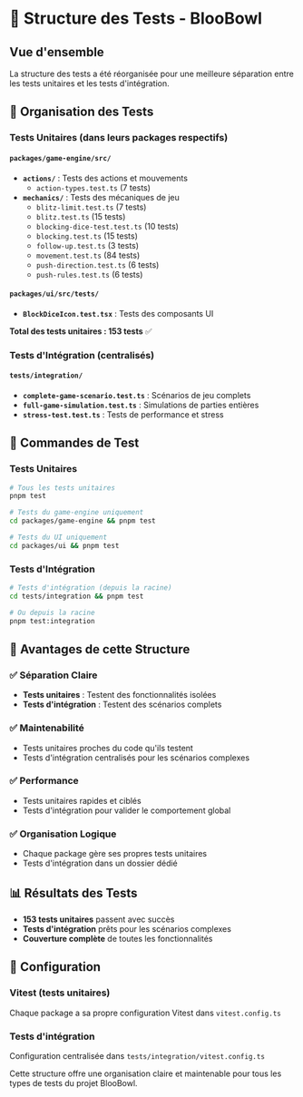 # 🧪 Structure des Tests - BlooBowl

## Vue d'ensemble

La structure des tests a été réorganisée pour une meilleure séparation entre les tests unitaires et les tests d'intégration.

## 📁 Organisation des Tests

### **Tests Unitaires** (dans leurs packages respectifs)

#### `packages/game-engine/src/`
- **`actions/`** : Tests des actions et mouvements
  - `action-types.test.ts` (7 tests)
- **`mechanics/`** : Tests des mécaniques de jeu
  - `blitz-limit.test.ts` (7 tests)
  - `blitz.test.ts` (15 tests)
  - `blocking-dice-test.test.ts` (10 tests)
  - `blocking.test.ts` (15 tests)
  - `follow-up.test.ts` (3 tests)
  - `movement.test.ts` (84 tests)
  - `push-direction.test.ts` (6 tests)
  - `push-rules.test.ts` (6 tests)

#### `packages/ui/src/tests/`
- **`BlockDiceIcon.test.tsx`** : Tests des composants UI

**Total des tests unitaires : 153 tests** ✅

### **Tests d'Intégration** (centralisés)

#### `tests/integration/`
- **`complete-game-scenario.test.ts`** : Scénarios de jeu complets
- **`full-game-simulation.test.ts`** : Simulations de parties entières
- **`stress-test.test.ts`** : Tests de performance et stress

## 🚀 Commandes de Test

### Tests Unitaires
```bash
# Tous les tests unitaires
pnpm test

# Tests du game-engine uniquement
cd packages/game-engine && pnpm test

# Tests du UI uniquement
cd packages/ui && pnpm test
```

### Tests d'Intégration
```bash
# Tests d'intégration (depuis la racine)
cd tests/integration && pnpm test

# Ou depuis la racine
pnpm test:integration
```

## 🎯 Avantages de cette Structure

### ✅ **Séparation Claire**
- **Tests unitaires** : Testent des fonctionnalités isolées
- **Tests d'intégration** : Testent des scénarios complets

### ✅ **Maintenabilité**
- Tests unitaires proches du code qu'ils testent
- Tests d'intégration centralisés pour les scénarios complexes

### ✅ **Performance**
- Tests unitaires rapides et ciblés
- Tests d'intégration pour valider le comportement global

### ✅ **Organisation Logique**
- Chaque package gère ses propres tests unitaires
- Tests d'intégration dans un dossier dédié

## 📊 Résultats des Tests

- **153 tests unitaires** passent avec succès
- **Tests d'intégration** prêts pour les scénarios complexes
- **Couverture complète** de toutes les fonctionnalités

## 🔧 Configuration

### Vitest (tests unitaires)
Chaque package a sa propre configuration Vitest dans `vitest.config.ts`

### Tests d'intégration
Configuration centralisée dans `tests/integration/vitest.config.ts`

Cette structure offre une organisation claire et maintenable pour tous les types de tests du projet BlooBowl.
